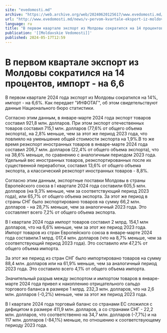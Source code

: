 ```yaml
---
site: "evedomosti.md"
archive: "https://web.archive.org/web/20240620125617/www.evedomosti.md/news/v-pervom-kvartale-eksport-iz-moldovy-sokratilsya-na-14-proce"
url: "http://www.evedomosti.md/news/v-pervom-kvartale-eksport-iz-moldovy-sokratilsya-na-14-proce"
language: ru
title: "В первом квартале экспорт из Молдовы сократился на 14 процентов, импорт - на 6,6"
publication: '[[Moldavskie Vedomosti]]'
published: 2024-05-17T12:59
---
```


# В первом квартале экспорт из Молдовы сократился на 14 процентов, импорт - на 6,6

В первом квартале 2024 года экспорт из Молдовы сократился на 14%, импорт - на 6,6%. Как передает "ИНФОТАГ", об этом свидетельствуют данные Национального бюро статистики.

Согласно этим данным, в январе-марте 2024 года экспорт товаров составил 921,8 млн. долларов. При этом экспорт отечественных товаров составил 715,1 млн. долларов (77,6% от общего объема экспорта), на 2,8% меньше, чем за этот же период 2023 года, что повлияло на уменьшение общей стоимости экспорта на 1,9%.В то же время реэкспорт иностранных товаров в январе-марте 2024 года составил 206,7 млн. долларов (22,4% от общего объема экспорта), что на 38,6% меньше, по сравнению с аналогичным периодом 2023 года. Удельный вес иностранных товаров, реэкспортированных после их существенной переработки, составил 13,6% от общего объема экспорта, а классический реэкспорт иностранных товаров - 8,8%.

Согласно этим данным, экспортные поставки Молдовы в страны Европейского союза в I квартале 2024 года составили 605,5 млн. долларов (на 9,3% меньше, чем за соответствующий период 2023 года), или 65,7% от общего объема экспорта. За этот же период в страны СНГ было экспортировано товаров на сумму 66,2 млн. долларов - на 28,7% меньше, чем за аналогичный 2023 года. Это составляет всего 7,2% от общего объема экспорта.

В I квартале 2024 года импорт товаров составил 2 млрд. 154,1 млн долларов, что на 6,6% меньше, чем за этот же период 2023 года. Импорт товаров из стран Европейского союза в январе-марте 2024 года составили.1 млрд. 017,4 млн. долларов (что на 8,7% меньше, чем за соответствующий период 2023 года). Это составило или 47,2% от общего объема импорта.

За этот же период из стран СНГ было импортировано товаров на сумму 88,4 млн. долларов или на 61,9% меньше, чем за аналогичный период 2023 года. Это составило всего 4,1% от общего объема импорта.

Значительный разрыв между экспортом и импортом товаров в январе-марте 2024 года привел к накоплению отрицательного сальдо торгового баланса в размере 1 млрд. 232,3 млн. долларов, что на 2,6 млн. долларов (-0,2%) меньше, чем за этот же период 2023 года.

В I квартале 2024 года торговый баланс со странами ЕС сложился с дефицитом в размере 411,9 млн. долларов, а со странами СНГ - 22,2 млн. долларов, что соответственно на 34,7 млн. долларов (-7,7%) и на 117 млн. долларов (-84,1%) меньше, по отношению к соответствующему периоду 2023 года.
